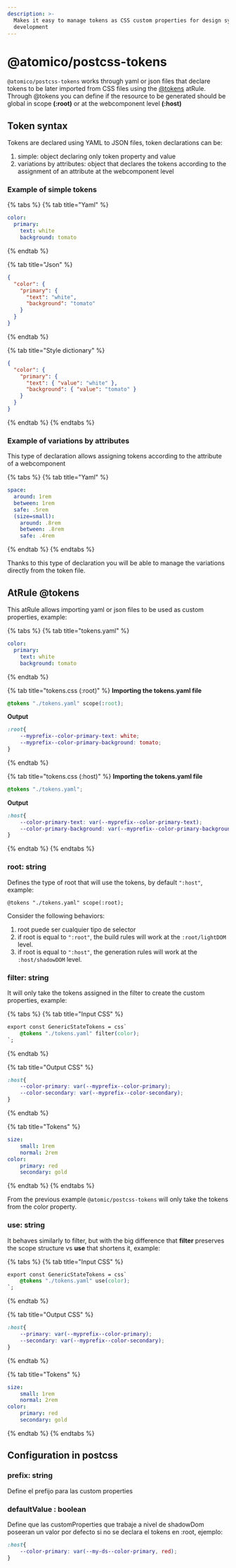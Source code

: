 ```yaml
---
description: >-
  Makes it easy to manage tokens as CSS custom properties for design system
  development
---
```


# @atomico/postcss-tokens

`@atomico/postcss-tokens` works through yaml or json files that declare tokens to be later imported from CSS files using the [@tokens](./#atrule-tokens) atRule. Through @tokens you can define if the resource to be generated should be global in scope **(:root)** or at the webcomponent level **(:host)**

## Token syntax

Tokens are declared using YAML to JSON files, token declarations can be:

1. simple: object declaring only token property and value
2. variations by attributes: object that declares the tokens according to the assignment of an attribute at the webcomponent level

### Example of simple tokens

{% tabs %}
{% tab title="Yaml" %}
```yaml
color:
  primary:
    text: white
    background: tomato
```
{% endtab %}

{% tab title="Json" %}
```json
{
  "color": {
    "primary": {
      "text": "white",
      "background": "tomato"
    }
  }
}
```
{% endtab %}

{% tab title="Style dictionary" %}
```json
{
  "color": {
    "primary": {
      "text": { "value": "white" },
      "background": { "value": "tomato" }
    }
  }
}
```
{% endtab %}
{% endtabs %}

### Example of variations by attributes

This type of declaration allows assigning tokens according to the attribute of a webcomponent

{% tabs %}
{% tab title="Yaml" %}
```yaml
space:
  around: 1rem
  between: 1rem
  safe: .5rem
  (size=small):
    around: .8rem
    between: .8rem
    safe: .4rem
```
{% endtab %}
{% endtabs %}

Thanks to this type of declaration you will be able to manage the variations directly from the token file.

## AtRule @tokens

This atRule allows importing yaml or json files to be used as custom properties, example:



{% tabs %}
{% tab title="tokens.yaml" %}
```yaml
color:
  primary:
    text: white
    background: tomato
```
{% endtab %}

{% tab title="tokens.css (:root)" %}
**Importing the tokens.yaml file**

```css
@tokens "./tokens.yaml" scope(:root);
```

**Output**

```css
:root{
    --myprefix--color-primary-text: white;
    --myprefix--color-primary-background: tomato;
}
```
{% endtab %}

{% tab title="tokens.css (:host)" %}
**Importing the tokens.yaml file**

```css
@tokens "./tokens.yaml";
```

**Output**

```css
:host{
    --color-primary-text: var(--myprefix--color-primary-text);
    --color-primary-background: var(--myprefix--color-primary-background);
}
```
{% endtab %}
{% endtabs %}

### root: string

Defines the type of root that will use the tokens, by default `":host"`, example:

```
@tokens "./tokens.yaml" scope(:root);
```

Consider the following behaviors:

1. root puede ser cualquier tipo de selector
2. if root is equal to `":root"`, the build rules will work at the `:root/lightDOM` level.
3. if root is equal to `":host"`, the generation rules will work at the `:host/shadowDOM` level.

### filter: string

It will only take the tokens assigned in the filter to create the custom properties, example:&#x20;

{% tabs %}
{% tab title="Input CSS" %}
```css
export const GenericStateTokens = css`
    @tokens "./tokens.yaml" filter(color);
`;
```
{% endtab %}

{% tab title="Output CSS" %}
```css
:host{
    --color-primary: var(--myprefix--color-primary);
    --color-secondary: var(--myprefix--color-secondary);
}
```
{% endtab %}

{% tab title="Tokens" %}
```yaml
size: 
    small: 1rem
    normal: 2rem
color: 
    primary: red
    secondary: gold
```
{% endtab %}
{% endtabs %}

From the previous example `@atomic/postcss-tokens` will only take the tokens from the color property.

### use: string

It behaves similarly to filter, but with the big difference that **filter** preserves the scope structure vs **use** that shortens it, example:&#x20;

{% tabs %}
{% tab title="Input CSS" %}
```css
export const GenericStateTokens = css`
    @tokens "./tokens.yaml" use(color);
`;
```
{% endtab %}

{% tab title="Output CSS" %}
```css
:host{
    --primary: var(--myprefix--color-primary);
    --secondary: var(--myprefix--color-secondary);
}
```
{% endtab %}

{% tab title="Tokens" %}
```yaml
size: 
    small: 1rem
    normal: 2rem
color: 
    primary: red
    secondary: gold
```
{% endtab %}
{% endtabs %}

## Configuration in postcss

### prefix: string

Define el prefijo para las custom properties

### defaultValue : boolean

Define que las customProperties que trabaje a nivel de shadowDom poseeran un valor por defecto si no se declara el tokens en :root, ejemplo:

```css
:host{
    --color-primary: var(--my-ds--color-primary, red);
}
```



